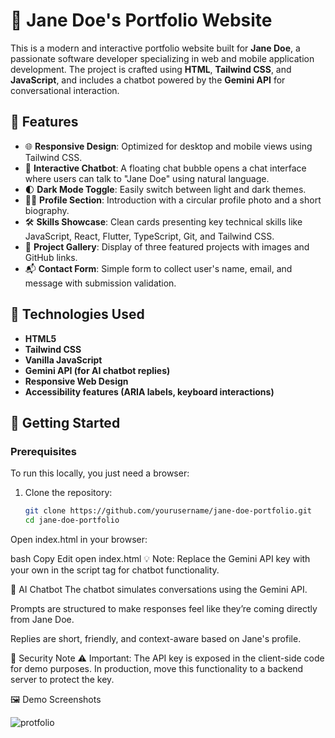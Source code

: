 

# 💼 Jane Doe's Portfolio Website

This is a modern and interactive portfolio website built for **Jane Doe**, a passionate software developer specializing in web and mobile application development. The project is crafted using **HTML**, **Tailwind CSS**, and **JavaScript**, and includes a chatbot powered by the **Gemini API** for conversational interaction.

## 🌟 Features

- 🌐 **Responsive Design**: Optimized for desktop and mobile views using Tailwind CSS.
- 💬 **Interactive Chatbot**: A floating chat bubble opens a chat interface where users can talk to "Jane Doe" using natural language.
- 🌓 **Dark Mode Toggle**: Easily switch between light and dark themes.
- 👩‍💻 **Profile Section**: Introduction with a circular profile photo and a short biography.
- 🛠️ **Skills Showcase**: Clean cards presenting key technical skills like JavaScript, React, Flutter, TypeScript, Git, and Tailwind CSS.
- 📁 **Project Gallery**: Display of three featured projects with images and GitHub links.
- 📬 **Contact Form**: Simple form to collect user's name, email, and message with submission validation.

## 🔧 Technologies Used

- **HTML5**
- **Tailwind CSS**
- **Vanilla JavaScript**
- **Gemini API (for AI chatbot replies)**
- **Responsive Web Design**
- **Accessibility features (ARIA labels, keyboard interactions)**

## 🚀 Getting Started

### Prerequisites

To run this locally, you just need a browser:

1. Clone the repository:
   ```bash
   git clone https://github.com/yourusername/jane-doe-portfolio.git
   cd jane-doe-portfolio
Open index.html in your browser:

bash
Copy
Edit
open index.html
💡 Note: Replace the Gemini API key with your own in the script tag for chatbot functionality.

🧠 AI Chatbot
The chatbot simulates conversations using the Gemini API.

Prompts are structured to make responses feel like they’re coming directly from Jane Doe.

Replies are short, friendly, and context-aware based on Jane's profile.

🔐 Security Note
⚠️ Important: The API key is exposed in the client-side code for demo purposes. In production, move this functionality to a backend server to protect the key.

🖼️ Demo Screenshots

![protfolio](https://github.com/user-attachments/assets/83d7e3ef-f567-4866-b0c4-54916a4dadfb)





